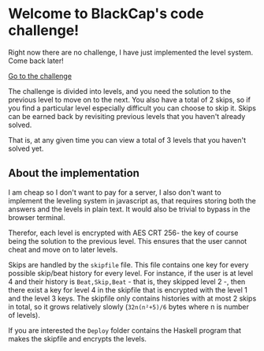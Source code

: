 # Welcome to BlackCap's code challenge!

Right now there are no challenge, I have just implemented the level system. Come back later!

[Go to the challenge](https://blackcapcoder.github.io/CodeChallenge/index.html)

The challenge is divided into levels, and you need the solution to the previous level to move on to the next. You also have a total of 2 skips, so if you find a particular level especially difficult you can choose to skip it. Skips can be earned back by revisiting previous levels that you haven't already solved.

That is, at any given time you can view a total of 3 levels that you haven't solved yet.

## About the implementation

I am cheap so I don't want to pay for a server, I also don't want to implement the leveling system in javascript as, that requires storing both the answers and the levels in plain text. It would also be trivial to bypass in the browser terminal.

Therefor, each level is encrypted with AES CRT 256- the key of course being the solution to the previous level. This ensures that the user cannot cheat and move on to later levels.

Skips are handled by the `skipfile` file. This file contains one key for every possible skip/beat history for every level. For instance, if the user is at level 4 and their history is `Beat,Skip,Beat` - that is, they skipped level 2 -, then there exist a key for level 4 in the skipfile that is encrypted with the level 1 and the level 3 keys.
The skipfile only contains histories with at most 2 skips in total, so it grows relatively slowly (`32n(n²+5)/6` bytes where n is number of levels).

If you are interested the `Deploy` folder contains the Haskell program that makes the skipfile and encrypts the levels.
